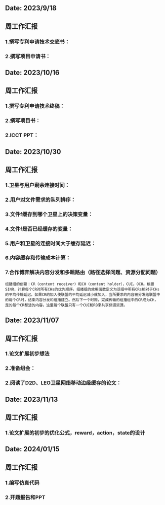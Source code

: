 ## Date: 2023/9/18
## 周工作汇报
### 1.撰写专利申请技术交底书：
### 2.撰写项目申请书：

## Date: 2023/10/16
## 周工作汇报
### 1.撰写专利申请技术终稿：
### 2.撰写项目书：
### 2.ICCT PPT：

## Date: 2023/10/30
## 周工作汇报
### 1.卫星与用户剩余连接时间：
### 2.用户对文件需求的队列排序：
### 3.文件f缓存到哪个卫星上的决策变量：
### 4.文件f是否已经缓存的变量：
### 5.用户和卫星的连接时间大于缓存延迟：
### 6.内容缓存和传输成本计算：
### 7.合作博弈解决内容分发和多跳路由（路径选择问题、资源分配问题）
    组播组的创建：CR（content receiver）和CH（content holder），CUE，OCH。根据SINR，计算每个CR对所有CHs的优先顺序。组播组的效用函数定义为该组中所有CRs相对于CHs的平均传输延迟。如果CR的加入使联盟的平均延迟减小就加入，当所要求的内容被分发给联盟中的每个CR时，结束内容分发和组播建立。然后下一个时隙，完成传输的组播组中的CR成为CH，是的每个CR都活的内容。这里每个联盟只有一个CUE和RB来共享频谱资源。

## Date: 2023/11/07
## 周工作汇报
### 1.论文扩展初步想法
### 2.准备组会：
### 2.阅读了D2D、LEO卫星网络移动边缘缓存的论文：


## Date: 2023/11/13
## 周工作汇报
### 1.论文扩展的初步的优化公式，reward，action，state的设计

## Date: 2024/01/15
## 周工作汇报
### 1.编写仿真代码
### 2.开题报告和PPT


